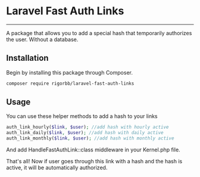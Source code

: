 # Laravel Fast Auth Links
---
A package that allows you to add a special hash that temporarily authorizes the user. Without a database.

## Installation

Begin by installing this package through Composer.

```bash
composer require rigorbb/laravel-fast-auth-links
```

## Usage

You can use these helper methods to add a hash to your links


```php
auth_link_hourly($link, $user); //add hash with hourly active
auth_link_daily($link, $user); //add hash with daily active
auth_link_monthly($link, $user); //add hash with monthly active
```

And add HandleFastAuthLink::class middleware in your Kernel.php file.

That's all! Now if user goes through this link with a hash and the hash is active, it will be automatically authorized. 
